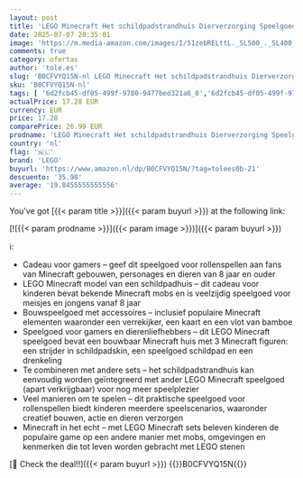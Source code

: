 ```yaml
---
layout: post
title: 'LEGO Minecraft Het schildpadstrandhuis Dierverzorging Speelgoed met Accessoires voor Kinderen  Meisjes en Jongens vanaf 8 Jaar  Set met Personages en Figuren uit de Game  Cadeau voor Gamers 21254'
date: 2025-07-07 20:35:01
image: 'https://m.media-amazon.com/images/I/51zebRELttL._SL500_._SL400_.jpg'
comments: true
category: ofertas
author: 'tole.es'
slug: 'B0CFVYQ15N-nl LEGO Minecraft Het schildpadstrandhuis Dierverzorging...'
sku: 'B0CFVYQ15N-nl'
tags: [ '6d2fcb45-df05-499f-9780-9477bed321a6_0','6d2fcb45-df05-499f-9780-9477bed321a6_5201','6d2fcb45-df05-499f-9780-9477bed321a6_5301','8','Arborist Merchandising Root','Bouw- & constructiespeelgoed','LEGO','Self Service','Special Features Stores','Speelgoed & spellen','Speelgoedbouwsets','lego','🇳🇱', ]
actualPrice: 17.28 EUR
currency: EUR
price: 17.28
comparePrice: 26.99 EUR
prodname: 'LEGO Minecraft Het schildpadstrandhuis Dierverzorging Speelgoed met Accessoires voor Kinderen  Meisjes en Jongens vanaf 8 Jaar  Set met Personages en Figuren uit de Game  Cadeau voor Gamers 21254'
country: 'nl'
flag: '🇳🇱'
brand: 'LEGO'
buyurl: 'https://www.amazon.nl/dp/B0CFVYQ15N/?tag=tolees0b-21'
descuento: '35.98'
average: '19.8455555555556'
---
```


You've got [{{< param title >}}]({{< param buyurl >}}) at the following link:

[![{{< param prodname >}}]({{< param image >}})]({{< param buyurl >}})

ℹ️:

- Cadeau voor gamers – geef dit speelgoed voor rollenspellen aan fans van Minecraft gebouwen, personages en dieren van 8 jaar en ouder
- LEGO Minecraft model van een schildpadhuis – dit cadeau voor kinderen bevat bekende Minecraft mobs en is veelzijdig speelgoed voor meisjes en jongens vanaf 8 jaar
- Bouwspeelgoed met accessoires – inclusief populaire Minecraft elementen waaronder een verrekijker, een kaart en een vlot van bamboe
- Speelgoed voor gamers en dierenliefhebbers – dit LEGO Minecraft speelgoed bevat een bouwbaar Minecraft huis met 3 Minecraft figuren: een strijder in schildpadskin, een speelgoed schildpad en een drenkeling
- Te combineren met andere sets – het schildpadstrandhuis kan eenvoudig worden geïntegreerd met ander LEGO Minecraft speelgoed (apart verkrijgbaar) voor nog meer speelplezier
- Veel manieren om te spelen – dit praktische speelgoed voor rollenspellen biedt kinderen meerdere speelscenarios, waaronder creatief bouwen, actie en dieren verzorgen
- Minecraft in het echt – met LEGO Minecraft sets beleven kinderen de populaire game op een andere manier met mobs, omgevingen en kenmerken die tot leven worden gebracht met LEGO stenen

[🛒 Check the deal!!]({{< param buyurl >}})
{{<world>}}B0CFVYQ15N{{</world>}}

